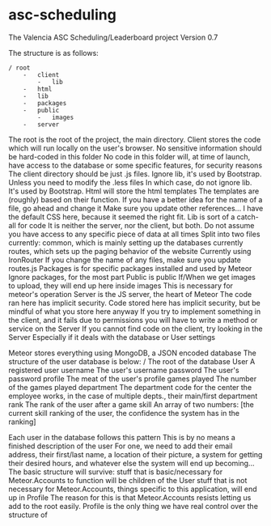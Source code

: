 # asc-scheduling
The Valencia ASC Scheduling/Leaderboard project
Version 0.7

The structure is as follows:

	/ root
		-	client
			-	lib
		-	html
		-	lib
		-	packages
		-	public
			-	images
		-	server

The root is the root of the project, the main directory.
Client stores the code which will run locally on the user's browser.
	No sensitive information should be hard-coded in this folder
	No code in this folder will, at time of launch, have access
		to the database or some specific features, for security reasons
	The client directory should be just .js files.
	Ignore lib, it's used by Bootstrap. Unless you need to modify the .less files
		In which case, do not ignore lib. It's used by Bootstrap.
Html will store the html templates
	The templates are (roughly) based on their function.
	If you have a better idea for the name of a file, go ahead and change it
		Make sure you update other references...
	I have the default CSS here, because it seemed the right fit.
Lib is sort of a catch-all for code
	It is neither the server, nor the client, but both.
	Do not assume you have access to any specific piece of data at all times
	Split into two files currently:
		common, which is mainly setting up the databases currently
		routes, which sets up the paging behavior of the website
			Currently using IronRouter
			If you change the name of any files, make sure you update
				routes.js
Packages is for specific packages installed and used by Meteor
	Ignore packages, for the most part
Public is public
	If/When we get images to upload, they will end up here
		inside images
		This is necessary for meteor's operation
Server is the JS server, the heart of Meteor
	The code ran here has implicit security. Code stored here has implicit
		security, but be mindful of what you store here anyway
	If you try to implement something in the client, and it fails due to permissions
		you will have to write a method or service on the Server
	If you cannot find code on the client, try looking in the Server
		Especially if it deals with the database or User settings

Meteor stores everything using MongoDB, a JSON encoded database
The structure of the user database is below:
/	The root of the database
	User 					A registered user
		username			The user's username
		password			The user's password
		profile				The meat of the user's profile
			games played 	The number of the games played
			department 		The department code for the center the employee works, in the case of multiple depts., their main/first department
			rank			The rank of the user after a game
			skill 			An array of two numbers: [the current skill ranking of the user, the confidence the system has in the ranking]

Each user in the database follows this pattern
This is by no means a finished description of the user
For one, we need to add their email address, their first/last name, a location of their picture, a system for getting their desired hours, and whatever else the system will end up becoming...
The basic structure will survive:
stuff that is basic/necessary for Meteor.Accounts to function will be children of the User
stuff that is not necessary for Meteor.Accounts, things specific to this application, will end up in Profile
The reason for this is that Meteor.Accounts resists letting us add to the root easily. Profile is the only thing we have real control over the structure of